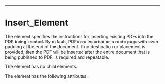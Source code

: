 

---

# Insert_Element

The <Insert> element specifies the instructions for inserting existing PDFs into the PDF being created. By default, PDFs are inserted on a recto page with even padding at the end of the document. If no destination or placement is provided, then the PDF will be inserted after the entire document that is being published to PDF. <Insert> is required and repeatable.

The <Insert> element has no child elements.

The <Insert> element has the following attributes: